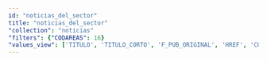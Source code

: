 ```yaml
---
id: "noticias_del_sector"
title: "noticias_del_sector"
"collection": "noticias"
"filters": {"CODAREAS": 16}
"values_view": ['TITULO', 'TITULO_CORTO', 'F_PUB_ORIGINAL', 'HREF', 'CODCONTENIDO', 'IMAGEN', 'RESUMEN', 'DESCRIPCION_COMUN','TEXTO', 'FMODIFICACION']
---
```

<app-tab-bar></app-tab-bar>
<app-paginator-browser >
    <div class="medium-6 columns" ng-class="{'end': $last}" ng-repeat="card in elements()">
        <app-card-standard item="card" prefix="node.href"></app-card-standard>
    </div>
</app-paginator-browser>
